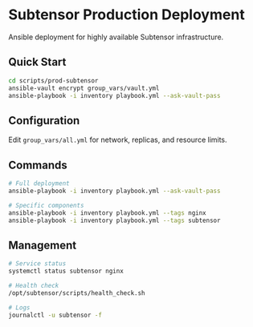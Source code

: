 # Subtensor Production Deployment

Ansible deployment for highly available Subtensor infrastructure.

## Quick Start

```bash
cd scripts/prod-subtensor
ansible-vault encrypt group_vars/vault.yml
ansible-playbook -i inventory playbook.yml --ask-vault-pass
```

## Configuration

Edit `group_vars/all.yml` for network, replicas, and resource limits.

## Commands

```bash
# Full deployment
ansible-playbook -i inventory playbook.yml --ask-vault-pass

# Specific components
ansible-playbook -i inventory playbook.yml --tags nginx
ansible-playbook -i inventory playbook.yml --tags subtensor
```

## Management

```bash
# Service status
systemctl status subtensor nginx

# Health check
/opt/subtensor/scripts/health_check.sh

# Logs
journalctl -u subtensor -f
```
